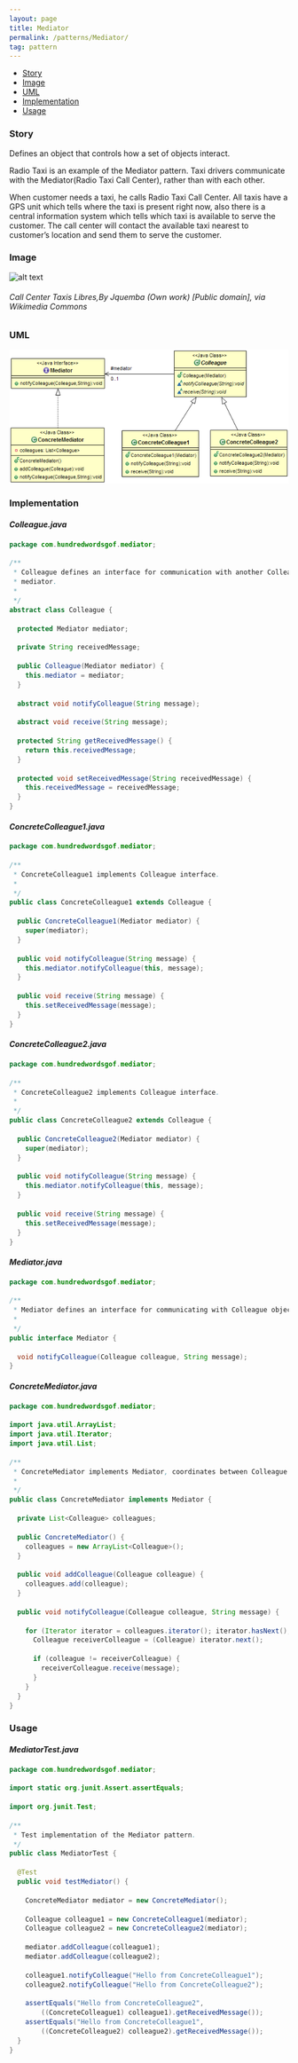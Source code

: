 ```yaml
---
layout: page
title: Mediator
permalink: /patterns/Mediator/
tag: pattern
---
```


* [Story](#Story)
* [Image](#Image)
* [UML](#UML)
* [Implementation](#Implementation)
* [Usage](#Usage)


###  <a id="Story"></a>Story 

Defines an object that controls how a set of objects interact.

Radio Taxi is an example of the Mediator pattern.
Taxi drivers communicate with the Mediator(Radio Taxi Call Center), rather than with each other. 

When customer needs a taxi, he calls Radio Taxi Call Center. 
All taxis have a GPS unit which tells where the taxi is present right now, also there is a central information system which tells which taxi is available to serve the customer. 
The call center will contact the available taxi nearest to customer’s location and send them to serve the customer.





###  <a id="Image"></a>Image 


![alt text](https://github.com/dstar55/100-words-design-patterns-java/blob/gh-pages-resources/mediator.jpg "Call Center Taxis Libres")  
###### Call Center Taxis Libres,By Jquemba (Own work) [Public domain], via Wikimedia Commons 



###  <a id="UML"></a>UML 
[![](/assets/img/uml/mediator.png)](/assets/img/uml/mediator.png)

###  <a id="Implementation"></a>Implementation 

#### *Colleague.java* 
```java 
package com.hundredwordsgof.mediator;

/**
 * Colleague defines an interface for communication with another Colleague via
 * mediator.
 *
 */
abstract class Colleague {

  protected Mediator mediator;

  private String receivedMessage;

  public Colleague(Mediator mediator) {
    this.mediator = mediator;
  }

  abstract void notifyColleague(String message);

  abstract void receive(String message);

  protected String getReceivedMessage() {
    return this.receivedMessage;
  }

  protected void setReceivedMessage(String receivedMessage) {
    this.receivedMessage = receivedMessage;
  }
}
```

#### *ConcreteColleague1.java* 
```java 
package com.hundredwordsgof.mediator;

/**
 * ConcreteColleague1 implements Colleague interface.
 *
 */
public class ConcreteColleague1 extends Colleague {

  public ConcreteColleague1(Mediator mediator) {
    super(mediator);
  }

  public void notifyColleague(String message) {
    this.mediator.notifyColleague(this, message);
  }

  public void receive(String message) {
    this.setReceivedMessage(message);
  }
}
```

#### *ConcreteColleague2.java* 
```java 
package com.hundredwordsgof.mediator;

/**
 * ConcreteColleague2 implements Colleague interface.
 *
 */
public class ConcreteColleague2 extends Colleague {

  public ConcreteColleague2(Mediator mediator) {
    super(mediator);
  }

  public void notifyColleague(String message) {
    this.mediator.notifyColleague(this, message);
  }

  public void receive(String message) {
    this.setReceivedMessage(message);
  }
}
```

#### *Mediator.java* 
```java 
package com.hundredwordsgof.mediator;

/**
 * Mediator defines an interface for communicating with Colleague objects.
 *
 */
public interface Mediator {

  void notifyColleague(Colleague colleague, String message);
}
```

#### *ConcreteMediator.java* 
```java 
package com.hundredwordsgof.mediator;

import java.util.ArrayList;
import java.util.Iterator;
import java.util.List;

/**
 * ConcreteMediator implements Mediator, coordinates between Colleague objects.
 *
 */
public class ConcreteMediator implements Mediator {

  private List<Colleague> colleagues;

  public ConcreteMediator() {
    colleagues = new ArrayList<Colleague>();
  }

  public void addColleague(Colleague colleague) {
    colleagues.add(colleague);
  }

  public void notifyColleague(Colleague colleague, String message) {

    for (Iterator iterator = colleagues.iterator(); iterator.hasNext();) {
      Colleague receiverColleague = (Colleague) iterator.next();

      if (colleague != receiverColleague) {
        receiverColleague.receive(message);
      }
    }
  }
}
```

###  <a id="Usage"></a>Usage 

#### *MediatorTest.java* 
```java 
package com.hundredwordsgof.mediator;

import static org.junit.Assert.assertEquals;

import org.junit.Test;

/**
 * Test implementation of the Mediator pattern.
 */
public class MediatorTest {

  @Test
  public void testMediator() {

    ConcreteMediator mediator = new ConcreteMediator();

    Colleague colleague1 = new ConcreteColleague1(mediator);
    Colleague colleague2 = new ConcreteColleague2(mediator);

    mediator.addColleague(colleague1);
    mediator.addColleague(colleague2);

    colleague1.notifyColleague("Hello from ConcreteColleague1");
    colleague2.notifyColleague("Hello from ConcreteColleague2");

    assertEquals("Hello from ConcreteColleague2",
        ((ConcreteColleague1) colleague1).getReceivedMessage());
    assertEquals("Hello from ConcreteColleague1",
        ((ConcreteColleague2) colleague2).getReceivedMessage());
  }
}
```

